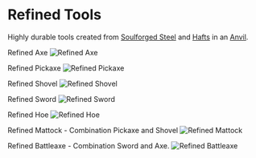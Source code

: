# Refined Tools

Highly durable tools created from [Soulforged Steel](soulforged_steel.md) and [Hafts](haft.md) in an [Anvil](../blocks/anvil.md).

Refined Axe
![Refined Axe](item:betterwithmods:steel_axe)

Refined Pickaxe
![Refined Pickaxe](item:betterwithmods:steel_pickaxe)

Refined Shovel
![Refined Shovel](item:betterwithmods:steel_shovel)

Refined Sword
![Refined Sword](item:betterwithmods:steel_sword)

Refined Hoe
![Refined Hoe](item:betterwithmods:steel_hoe)

Refined Mattock - Combination Pickaxe and Shovel
![Refined Mattock](item:betterwithmods:steel_mattock)

Refined Battleaxe - Combination Sword and Axe.
![Refined Battleaxe](item:betterwithmods:steel_battleaxe)


